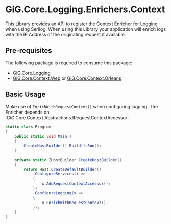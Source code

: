 # GiG.Core.Logging.Enrichers.Context

This Library provides an API to register the Context Enricher for Logging when using Serilog. When using this Library your application will enrich logs with the IP Address of the originating request if available.

## Pre-requisites

The following package is required to consume this package:
 - GiG.Core.Logging
 - [GiG.Core.Context.Web](GiG.Core.Context.Web.md) or [GiG.Core.Context.Orleans](GiG.Core.Context.Orleans.md)
 
## Basic Usage

Make use of `EnrichWithRequestContext()` when configuring logging. The Enricher depends on 'GiG.Core.Context.Abstractions.IRequestContextAccessor'.

```csharp
static class Program
{
    public static void Main()
    {
        CreateHostBuilder().Build().Run();
    }

    private static IHostBuilder CreateHostBuilder()
    {
        return Host.CreateDefaultBuilder()
            .ConfigureServices(x => 
            {
                x.AddRequestContextAccessor();
            })
            .ConfigureLogging(x =>
            {
                x.EnrichWithRequestContext();
            });
    }
}
```